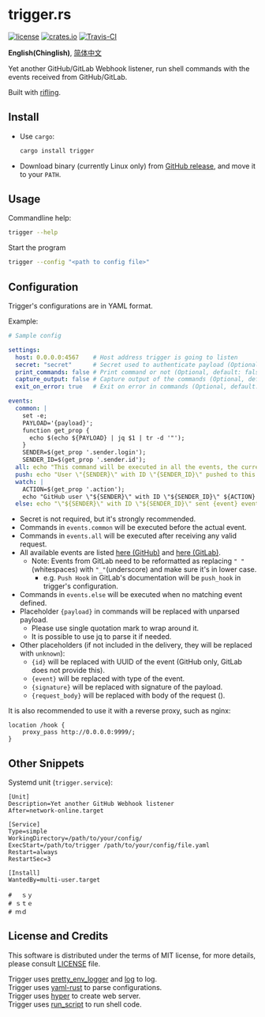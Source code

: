 trigger.rs
==========

[![license](https://img.shields.io/github/license/RedL0tus/trigger.svg)](LICENSE)
[![crates.io](http://meritbadge.herokuapp.com/trigger)](https://crates.io/crates/trigger)
[![Travis-CI](https://travis-ci.org/RedL0tus/trigger.svg?branch=master)](https://travis-ci.org/RedL0tus/trigger)

**English(Chinglish)**, [简体中文](README-zh_CN.md)

Yet another GitHub/GitLab Webhook listener, run shell commands with the events received from GitHub/GitLab. 

Built with [rifling](https://crates.io/crates/rifling).

Install
-------

 - Use `cargo`:
   ```bash
   cargo install trigger
   ```

 - Download binary (currently Linux only) from [GitHub release](https://github.com/RedL0tus/trigger/releases), and move it to your `PATH`.

Usage
-----

Commandline help:
```bash
trigger --help
```

Start the program
```bash
trigger --config "<path to config file>"
```

Configuration
-------------

Trigger's configurations are in YAML format.

Example:

```yaml
# Sample config

settings:
  host: 0.0.0.0:4567    # Host address trigger is going to listen
  secret: "secret"      # Secret used to authenticate payload (Optional)
  print_commands: false # Print command or not (Optional, default: false)
  capture_output: false # Capture output of the commands (Optional, default: false)
  exit_on_error: true   # Exit on error in commands (Optional, default: false)

events:
  common: |
    set -e;
    PAYLOAD='{payload}';
    function get_prop {
      echo $(echo ${PAYLOAD} | jq $1 | tr -d '"');
    }
    SENDER=$(get_prop '.sender.login');
    SENDER_ID=$(get_prop '.sender.id');
  all: echo "This command will be executed in all the events, the current event is {event}";
  push: echo "User \"{SENDER}\" with ID \"{SENDER_ID}\" pushed to this repository";
  watch: |
    ACTION=$(get_prop '.action');
    echo "GitHub user \"${SENDER}\" with ID \"${SENDER_ID}\" ${ACTION} watching this repository";
  else: echo "\"${SENDER}\" with ID \"${SENDER_ID}\" sent {event} event";
```

 - Secret is not required, but it's strongly recommended.
 - Commands in `events.common` will be executed before the actual event.
 - Commands in `events.all` will be executed after receiving any valid request.
 - All available events are listed [here (GitHub)](https://developer.github.com/webhooks/#events) and [here (GitLab)](https://docs.gitlab.com/ee/user/project/integrations/webhooks.html#events).
   - Note: Events from GitLab need to be reformatted as replacing `" "`(whitespaces) with `"_"`(underscore) and make sure it's in lower case.
     - e.g. `Push Hook` in GitLab's documentation will be `push_hook` in trigger's configuration.
 - Commands in `events.else` will be executed when no matching event defined.
 - Placeholder `{payload}` in commands will be replaced with unparsed payload.
   - Please use single quotation mark to wrap around it.
   - It is possible to use jq to parse it if needed.
 - Other placeholders (if not included in the delivery, they will be replaced with `unknown`):
   - `{id}` will be replaced with UUID of the event (GitHub only, GitLab does not provide this).
   - `{event}` will be replaced with type of the event.
   - `{signature}` will be replaced with signature of the payload.
   - `{request_body}` will be replaced with body of the request ().


It is also recommended to use it with a reverse proxy, such as nginx:
```nginx
location /hook {
    proxy_pass http://0.0.0.0:9999/;
}
```

       
Other Snippets
--------------
Systemd unit (`trigger.service`):
```systemd
[Unit]
Description=Yet another GitHub Webhook listener
After=network-online.target

[Service]
Type=simple
WorkingDirectory=/path/to/your/config/
ExecStart=/path/to/trigger /path/to/your/config/file.yaml
Restart=always
RestartSec=3

[Install]
WantedBy=multi-user.target

# 　ｓｙ
# ｓｔｅ
# ｍｄ
```

License and Credits
-------------------

This software is distributed under the terms of MIT license, for more details, please consult [LICENSE](LICENSE) file.

Trigger uses [pretty_env_logger](https://github.com/seanmonstar/pretty-env-logger) and [log](https://github.com/rust-lang-nursery/log) to log.  
Trigger uses [yaml-rust](https://github.com/chyh1990/yaml-rust) to parse configurations.  
Trigger uses [hyper](https://github.com/hyperium/hyper) to create web server.  
Trigger uses [run_script](https://github.com/sagiegurari/run_script) to run shell code.  
